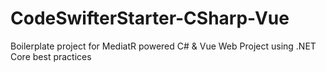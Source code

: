 # CodeSwifterStarter-CSharp-Vue
Boilerplate project for MediatR powered C# &amp; Vue Web Project using .NET Core best practices
